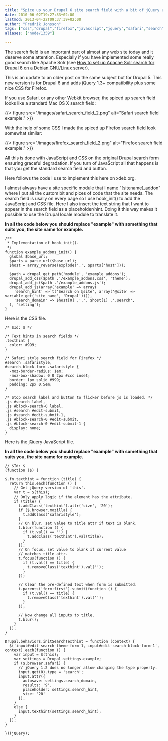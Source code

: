 ```yaml
---
title: "Spice up your Drupal 6 site search field with a bit of jQuery and CSS"
date: 2010-06-02T19:27:33+02:00
lastmod: 2013-04-22T09:37:39+02:00
author: "Fredrik Jonsson"
tags: ["css","drupal","firefox","javascript","jquery","safari","search","development"]
aliases: ["node/1359"]

---
```


The search field is an important part of almost any web site today and it deserve some attention. Especially if you have implemented some really good search like Apache Solr (see [How to set up Apache Solr search for Drupal 6 on a Debian GNU/Linux server](/node/1213)).

This is an update to an older post on the same subject but for Drupal 5. This new version is for Drupal 6 and adds jQuery 1.3+ compatibility plus some nice CSS for Firefox.

If you use Safari, or any other Webkit browser, the spiced up search field looks like a standard Mac OS X search field:

{{< figure src="/images/safari_search_field_2.png" alt="Safari search field example." >}}

With the help of some CSS I made the spiced up Firefox search field look somewhat similar:

{{< figure src="/images/firefox_search_field_2.png" alt="Firefox search field example." >}}

All this is done with JavaScript and CSS on the original Drupal search form ensuring graceful degradation. If you turn of JavaScript all that happens is that you get the standard search field and button.

Here follows the code I use to implement this here on xdeb.org.

I almost always have a site specific module that I name "[sitename]\_addon" where I put all the custom bit and pices of code that the site needs. The search field is usally on every page so I use hook\_init() to add the JavaScript and CSS file. Here I also insert the text string that I want to appear in the search field as a placeholder/hint. Doing it this way makes it possible to use the Drupal locale module to translate it.

**In all the code below you should replace "example" with something that suits you, the site name for example.**

~~~~
/**
 * Implementation of hook_init().
 */
function example_addons_init() {
  global $base_url;
  $parts = parse_url($base_url);
  $host = array_reverse(explode('.', $parts['host']));

  $path = drupal_get_path('module', 'example_addons');
  drupal_add_css($path .'/example_addons.css', 'theme');
  drupal_add_js($path .'/example_addons.js');
  drupal_add_js(array('example' => array(
    'search_hint' => t('Search on @site', array('@site' => variable_get('site_name', 'Drupal')))),
    'search_domain' => $host[0] .'.'. $host[1] .'.search',
  ), 'setting');
}
~~~~

Here is the CSS file.

~~~~
/* $Id: $ */

/* Text hints in search fields */
.texthint {
  color: #999;
}

/* Safari style search field for Firefox */
#search .safaristyle,
#search-block-form .safaristyle {
  -moz-border-radius: 1em;
  -moz-box-shadow: 0 0 2px #ccc inset;
  border: 1px solid #999;
  padding: 2px 0.5em;
}

/* Stop search label and button to flicker before js is loaded. */
.js #search label,
.js #block-search-0 label,
.js #search #edit-submit,
.js #search #edit-submit-1,
.js #block-search-0 #edit-submit,
.js #block-search-0 #edit-submit-1 {
  display: none;
}
~~~~


Here is the jQuery JavaScript file.

**In all the code below you should replace "example" with something that suits you, the site name for example.**

~~~~
// $Id: $
(function ($) {

$.fn.texthint = function (title) {
  return this.each(function () {
    // Get jQuery version of 'this'.
    var t = $(this);
    // Only apply logic if the element has the attribute.
    if (title) {
      t.addClass('texthint').attr('size', '20');
      if ($.browser.mozilla) {
        t.addClass('safaristyle');
      }
      // On blur, set value to title attr if text is blank.
      t.blur(function () {
        if (t.val() == '') {
          t.addClass('texthint').val(title);
        }
      });
      // On focus, set value to blank if current value
      // matches title attr.
      t.focus(function () {
        if (t.val() == title) {
          t.removeClass('texthint').val('');
        }
      });

      // Clear the pre-defined text when form is submitted.
      t.parents('form:first').submit(function () {
        if (t.val() == title) {
          t.removeClass('texthint').val('');
        }
      });

      // Now change all inputs to title.
      t.blur();
    }
  });
}

Drupal.behaviors.initSearchTexthint = function (context) {
  $('input#edit-search-theme-form-1, input#edit-search-block-form-1', context).each(function () {
    var input = $(this);
    var settings = Drupal.settings.example;
    if ($.browser.safari) {
      // jQuery 1.2 does no longer allow changing the type property.
      input.get(0).type = 'search';
      input.attr({
        autosave: settings.search_domain,
        results: '9',
        placeholder: settings.search_hint,
        size: '20'
      });
    }
    else {
      input.texthint(settings.search_hint);
    }
  });
}

})(jQuery);
~~~~

